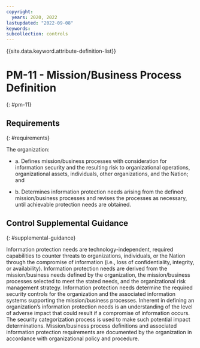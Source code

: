 ```yaml
---
copyright:
  years: 2020, 2022
lastupdated: "2022-09-08"
keywords: 
subcollection: controls
---
```


{{site.data.keyword.attribute-definition-list}}

# PM-11 - Mission/Business Process Definition
{: #pm-11}

## Requirements
{: #requirements}

The organization:

- a. Defines mission/business processes with consideration for information security and the resulting risk to organizational operations, organizational assets, individuals, other organizations, and the Nation; and

- b. Determines information protection needs arising from the defined mission/business processes and revises the processes as necessary, until achievable protection needs are obtained.

## Control Supplemental Guidance
{: #supplemental-guidance}

Information protection needs are technology-independent, required capabilities to counter threats to organizations, individuals, or the Nation through the compromise of information (i.e., loss of confidentiality, integrity, or availability). Information protection needs are derived from the mission/business needs defined by the organization, the mission/business processes selected to meet the stated needs, and the organizational risk management strategy. Information protection needs determine the required security controls for the organization and the associated information systems supporting the mission/business processes. Inherent in defining an organization’s information protection needs is an understanding of the level of adverse impact that could result if a compromise of information occurs. The security categorization process is used to make such potential impact determinations. Mission/business process definitions and associated information protection requirements are documented by the organization in accordance with organizational policy and procedure.



